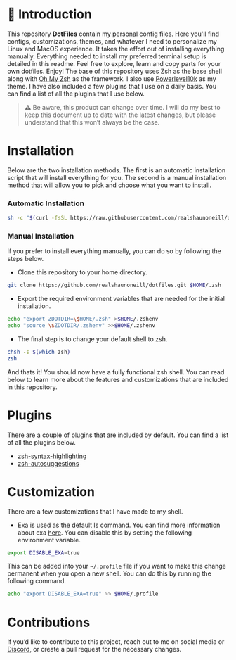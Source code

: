 # 📖  Introduction
This repository **DotFiles** contain my personal config files. Here you'll find configs, customizations, themes, and whatever I need to personalize my Linux and MacOS experience. It takes the effort out of installing everything manually. Everything needed to install my preferred terminal setup is detailed in this readme. Feel free to explore, learn and copy parts for your own dotfiles. Enjoy!
The base of this repository uses Zsh as the base shell along with [Oh My Zsh](https://ohmyz.sh/) as the framework. I also use [Powerlevel10k](https://github.com/romkatv/powerlevel10k) as my theme. I have also included a few plugins that I use on a daily basis. You can find a list of all the plugins that I use below.

> :warning: Be aware, this product can change over time. I will do my best to keep this document up to date with the latest changes, but please understand that this won’t always be the case. 


# Installation 
Below are the two installation methods. The first is an automatic installation script that will install everything for you. The second is a manual installation method that will allow you to pick and choose what you want to install.
### Automatic Installation
```sh
sh -c "$(curl -fsSL https://raw.githubusercontent.com/realshaunoneill/dotfiles/master/install.sh)"
```

### Manual Installation
If you prefer to install everything manually, you can do so by following the steps below.
- Clone this repository to your home directory.
```sh
git clone https://github.com/realshaunoneill/dotfiles.git $HOME/.zsh
```
- Export the required environment variables that are needed for the initial installation.
```sh
echo "export ZDOTDIR=\$HOME/.zsh" >$HOME/.zshenv
echo "source \$ZDOTDIR/.zshenv" >>$HOME/.zshenv
```
- The final step is to change your default shell to zsh.
```sh
chsh -s $(which zsh)
zsh
```
And thats it! You should now have a fully functional zsh shell. You can read below to learn more about the features and customizations that are included in this repository.

# Plugins
There are a couple of plugins that are included by default. You can find a list of all the plugins below.
- [zsh-syntax-highlighting](https://github.com/zsh-users/zsh-syntax-highlighting)
- [zsh-autosuggestions](https://github.com/zsh-users/zsh-autosuggestions)

# Customization
There are a few customizations that I have made to my shell.
- Exa is used as the default ls command. You can find more information about exa [here](https://the.exa.website/).
You can disable this by setting the following environment variable.
```sh
export DISABLE_EXA=true
```
This can be added into your `~/.profile` file if you want to make this change permanent when you open a new shell.
You can do this by running the following command.
```sh
echo "export DISABLE_EXA=true" >> $HOME/.profile
```


# Contributions
If you’d like to contribute to this project, reach out to me on social media or [Discord](https://discord.gg/bz2SN7d), or create a pull request for the necessary changes.
